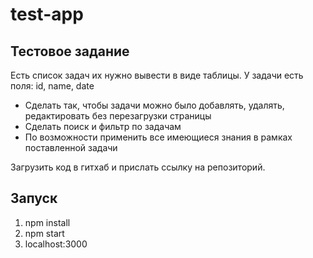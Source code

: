 # test-app

## Тестовое задание

Есть список задач их нужно вывести в виде таблицы. У задачи есть поля: id, name, date
- Сделать так, чтобы задачи можно было добавлять, удалять, редактировать без перезагрузки страницы
- Сделать поиск и фильтр по задачам
- По возможности применить все имеющиеся знания в рамках поставленной задачи

Загрузить код в гитхаб и прислать ссылку на репозиторий.

## Запуск

1. npm install
2. npm start
3. localhost:3000

